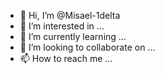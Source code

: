 - 👋 Hi, I’m @Misael-1delta
- 👀 I’m interested in ...
- 🌱 I’m currently learning ...
- 💞️ I’m looking to collaborate on ...
- 📫 How to reach me ...

<!---
Misael-1delta/Misael-1delta is a ✨ special ✨ repository because its `README.md` (this file) appears on your GitHub profile.
You can click the Preview link to take a look at your changes.
--->
